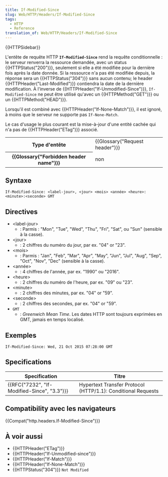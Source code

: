 ```yaml
---
title: If-Modified-Since
slug: Web/HTTP/Headers/If-Modified-Since
tags:
  - HTTP
  - Reference
translation_of: Web/HTTP/Headers/If-Modified-Since
---
```

{{HTTPSidebar}}

L'entête de requête HTTP **`If-Modified-Since`** rend la requête conditionnelle : le serveur renverra la ressource demandée, avec un status {{HTTPStatus("200")}}, seulement si elle a été modifiée pour la dernière fois après la date donnée. Si la ressource n'a pas été modifiée depuis, la réponse sera un {{HTTPStatus("304")}} sans aucun contenu; le header {{HTTPHeader("Last-Modified")}} contiendra la date de la dernière modification. À l'inverse de {{HTTPHeader("If-Unmodified-Since")}}, `If-Modified-Since` ne peut être utilisé qu'avec un {{HTTPMethod("GET")}} ou un {{HTTPMethod("HEAD")}}.

Lorsqu'il est combiné avec {{HTTPHeader("If-None-Match")}}, il est ignoré, à moins que le serveur ne supporte pas `If-None-Match`.

Le cas d'usage le plus courant est la mise-à-jour d'une entité cachée qui n'a pas de {{HTTPHeader("ETag")}} associé.

<table class="properties">
  <tbody>
    <tr>
      <th scope="row">Type d'entête</th>
      <td>{{Glossary("Request header")}}</td>
    </tr>
    <tr>
      <th scope="row">{{Glossary("Forbidden header name")}}</th>
      <td>non</td>
    </tr>
  </tbody>
</table>

## Syntaxe

    If-Modified-Since: <label-jour>, <jour> <mois> <année> <heure>:<minute>:<seconde> GMT

## Directives

- \<label-jour>
  - : Parmis : "Mon", "Tue", "Wed", "Thu", "Fri", "Sat", ou "Sun" (sensible à la casse).
- \<jour>
  - : 2 chiffres du numéro du jour, par ex. "04" or "23".
- \<mois>
  - : Parmis : "Jan", "Feb", "Mar", "Apr", "May", "Jun", "Jul", "Aug", "Sep", "Oct", "Nov", "Dec" (sensible à la casse).
- \<année>
  - : 4 chiffres de l'année, par ex. "1990" ou "2016".
- \<heure>
  - : 2 chiffres du numéro de l'heure, par ex. "09" ou "23".
- \<minute>
  - : 2 chiffres des minutes, par ex. "04" or "59".
- \<seconde>
  - : 2 chiffres des secondes, par ex. "04" or "59".
- `GMT`
  - : _Greenwich Mean Time_. Les dates HTTP sont toujours exprimées en GMT, jamais en temps localisé.

## Exemples

    If-Modified-Since: Wed, 21 Oct 2015 07:28:00 GMT

## Specifications

| Specification                                            | Titre                                                        |
| -------------------------------------------------------- | ------------------------------------------------------------ |
| {{RFC("7232", "If-Modified-Since", "3.3")}} | Hypertext Transfer Protocol (HTTP/1.1): Conditional Requests |

## Compatibility avec les navigateurs

{{Compat("http.headers.If-Modified-Since")}}

## À voir aussi

- {{HTTPHeader("ETag")}}
- {{HTTPHeader("If-Unmodified-since")}}
- {{HTTPHeader("If-Match")}}
- {{HTTPHeader("If-None-Match")}}
- {{HTTPStatus("304")}} `Not Modified`
